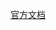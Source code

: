 [官方文档](https://dev.epicgames.com/documentation/en-us/unreal-engine/unreal-engine-5-4-documentation?application_version=5.4)

